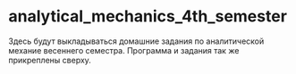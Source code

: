 # analytical_mechanics_4th_semester

Здесь будут выкладываться домашние задания по аналитической механие весеннего семестра. Программа и задания так же прикреплены сверху.
